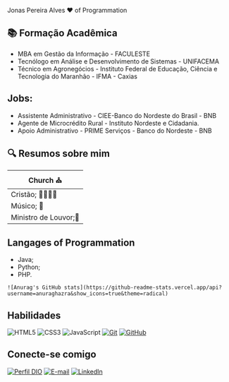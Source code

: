 Jonas Pereira Alves ❤️ of Programmation

## 📚 Formação Acadêmica

- MBA em Gestão da Informação - FACULESTE
- Tecnólogo em Análise e Desenvolvimento de Sistemas - UNIFACEMA
- Técnico em Agronegócios - Instituto Federal de Educação, Ciência e Tecnologia do Maranhão - IFMA - Caxias

## Jobs:
- Assistente Administrativo - CIEE-Banco do Nordeste do Brasil - BNB
- Agente de Microcrédito Rural - Instituto Nordeste e Cidadania.
- Apoio Administrativo - PRIME Serviços - Banco do Nordeste - BNB


## 🔍 Resumos sobre mim
| Church ⛪|
|---------|
| Cristão; 👨‍💼🧎‍♂️ |
| Músico; 🎻|
| Ministro de Louvor;🎤|

## Langages of Programmation
- Java;
- Python;
- PHP.

```
![Anurag's GitHub stats](https://github-readme-stats.vercel.app/api?username=anuraghazra&show_icons=true&theme=radical)

```


## Habilidades
![HTML5](https://img.shields.io/badge/HTML-000?style=for-the-badge&logo=html5&logoColor=30A3DC)
![CSS3](https://img.shields.io/badge/CSS3-000?style=for-the-badge&logo=css3&logoColor=E94D5F)
![JavaScript](https://img.shields.io/badge/JavaScript-000?style=for-the-badge&logo=javascript&logoColor=30A3DC)
[![Git](https://img.shields.io/badge/Git-000?style=for-the-badge&logo=git&logoColor=E94D5F)](https://git-scm.com/doc)
[![GitHub](https://img.shields.io/badge/GitHub-000?style=for-the-badge&logo=github&logoColor=30A3DC)](https://docs.github.com/)

## Conecte-se comigo

[![Perfil DIO](https://img.shields.io/badge/-Meu%20Perfil%20na%20DIO-30A3DC?style=for-the-badge)](https://www.dio.me/users/jonaspereira4321)
[![E-mail](https://img.shields.io/badge/-Email-005?style=for-the-badge&logo=microsoft-outlook&logoColor=E94D5F)](mailto:jonaspereira4321@gmail.com)
[![LinkedIn](https://img.shields.io/badge/-LinkedIn-000?style=for-the-badge&logo=linkedin&logoColor=30A3DC)](https://www.linkedin.com/in/jonas-pereira-alves-085648174)
